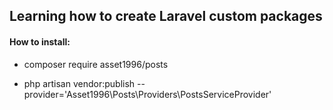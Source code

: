 ## Learning how to create Laravel custom packages

#### How to install:

- composer require asset1996/posts

- php artisan vendor:publish --provider='Asset1996\Posts\Providers\PostsServiceProvider'